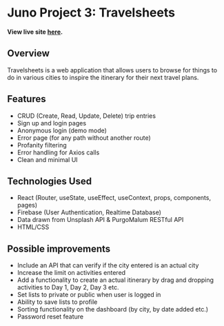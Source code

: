 # Juno Project 3: Travelsheets

**View live site [here](https://travelsheets.netlify.app/).**

## Overview
Travelsheets is a web application that allows users to browse for things to do in various cities to inspire the itinerary for their next travel plans.

## Features
- CRUD (Create, Read, Update, Delete) trip entries
- Sign up and login pages 
- Anonymous login (demo mode)
- Error page (for any path without another route)
- Profanity filtering
- Error handling for Axios calls
- Clean and minimal UI

## Technologies Used
- React (Router, useState, useEffect, useContext, props, components, pages)
- Firebase (User Authentication, Realtime Database)
- Data drawn from Unsplash API & PurgoMalum RESTful API
- HTML/CSS

## Possible improvements
- Include an API that can verify if the city entered is an actual city
- Increase the limit on activities entered
- Add a functionality to create an actual itinerary by drag and dropping activities to Day 1, Day 2, Day 3 etc.
- Set lists to private or public when user is logged in
- Ability to save lists to profile
- Sorting functionality on the dashboard (by city, by date added etc.)
- Password reset feature
